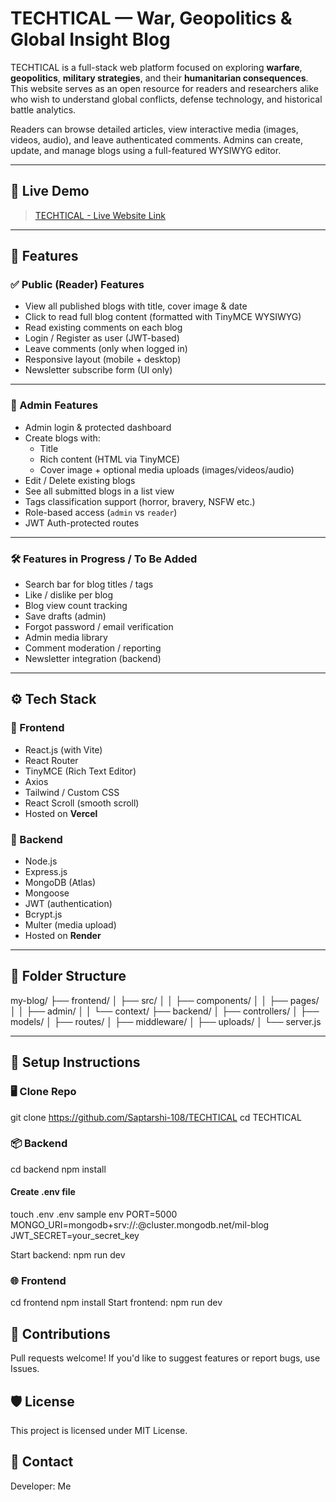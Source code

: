 # TECHTICAL — War, Geopolitics & Global Insight Blog

TECHTICAL is a full-stack web platform focused on exploring **warfare**, **geopolitics**, **military strategies**, and their **humanitarian consequences**. This website serves as an open resource for readers and researchers alike who wish to understand global conflicts, defense technology, and historical battle analytics.

Readers can browse detailed articles, view interactive media (images, videos, audio), and leave authenticated comments. Admins can create, update, and manage blogs using a full-featured WYSIWYG editor.

---

## 🔗 Live Demo

> [TECHTICAL - Live Website Link](https://techtical.vercel.app/)

---

## 📌 Features

### ✅ Public (Reader) Features

- View all published blogs with title, cover image & date
- Click to read full blog content (formatted with TinyMCE WYSIWYG)
- Read existing comments on each blog
- Login / Register as user (JWT-based)
- Leave comments (only when logged in)
- Responsive layout (mobile + desktop)
- Newsletter subscribe form (UI only)

---

### 🔐 Admin Features

- Admin login & protected dashboard
- Create blogs with:
  - Title
  - Rich content (HTML via TinyMCE)
  - Cover image + optional media uploads (images/videos/audio)
- Edit / Delete existing blogs
- See all submitted blogs in a list view
- Tags classification support (horror, bravery, NSFW etc.)
- Role-based access (`admin` vs `reader`)
- JWT Auth-protected routes

---

### 🛠️ Features in Progress / To Be Added

- Search bar for blog titles / tags
- Like / dislike per blog
- Blog view count tracking
- Save drafts (admin)
- Forgot password / email verification
- Admin media library
- Comment moderation / reporting
- Newsletter integration (backend)

---

## ⚙️ Tech Stack

### 🧠 Frontend
- React.js (with Vite)
- React Router
- TinyMCE (Rich Text Editor)
- Axios
- Tailwind / Custom CSS
- React Scroll (smooth scroll)
- Hosted on **Vercel**

### 🧱 Backend
- Node.js
- Express.js
- MongoDB (Atlas)
- Mongoose
- JWT (authentication)
- Bcrypt.js
- Multer (media upload)
- Hosted on **Render**

---

## 📂 Folder Structure
my-blog/
├── frontend/
│ ├── src/
│ │ ├── components/
│ │ ├── pages/
│ │ ├── admin/
│ │ └── context/
├── backend/
│ ├── controllers/
│ ├── models/
│ ├── routes/
│ ├── middleware/
│ ├── uploads/
│ └── server.js


---

## 🔧 Setup Instructions

### 🖥️ Clone Repo

git clone https://github.com/Saptarshi-108/TECHTICAL
cd TECHTICAL

### 📦 Backend

cd backend
npm install

#### Create .env file
touch .env
.env sample
env
PORT=5000
MONGO_URI=mongodb+srv://<user>:<pass>@cluster.mongodb.net/mil-blog
JWT_SECRET=your_secret_key

Start backend:
npm run dev

### 🌐 Frontend
cd frontend
npm install
Start frontend:
npm run dev


## 🤝 Contributions
Pull requests welcome! If you'd like to suggest features or report bugs, use Issues.

## 🛡 License
This project is licensed under MIT License.

## 📧 Contact
Developer: Me 

